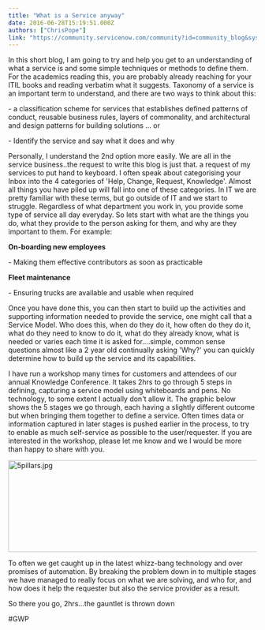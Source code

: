 ```yaml
---
title: "What is a Service anyway"
date: 2016-06-28T15:19:51.000Z
authors: ["ChrisPope"]
link: "https://community.servicenow.com/community?id=community_blog&sys_id=ad4d2229dbd0dbc01dcaf3231f961911"
---
```

<p>In this short blog, I am going to try and help you get to an understanding of what a service is and some simple techniques or methods to define them. For the academics reading this, you are probably already reaching for your ITIL books and reading verbatim what it suggests. Taxonomy of a service is an important term to understand, and there are two ways to think about this:</p><p></p><p>- a classification scheme for services that establishes defined patterns of conduct, reusable business rules, layers of commonality, and architectural and design patterns for building solutions … or</p><p>- Identify the service and say what it does and why</p><p></p><p>Personally, I understand the 2nd option more easily. We are all in the service business..the request to write this blog is just that. a request of my services to put hand to keyboard. I often speak about categorising your Inbox into the 4 categories of 'Help, Change, Request, Knowledge'. Almost all things you have piled up will fall into one of these categories. In IT we are pretty familiar with these terms, but go outside of IT and we start to struggle. Regardless of what department you work in, you provide some type of service all day everyday. So lets start with what are the things you do, what they provide to the person asking for them, and why are they important to them. For example:</p><p></p><p><strong>On-boarding new employees</strong></p><p>- Making them effective contributors as soon as practicable</p><p><strong>Fleet maintenance</strong></p><p>- Ensuring trucks are available and usable when required</p><p></p><p>Once you have done this, you can then start to build up the activities and supporting information needed to provide the service, one might call that a Service Model. Who does this, when do they do it, how often do they do it, what do they need to know to do it, what do they already know, what is needed or varies each time it is asked for….simple, common sense questions almost like a 2 year old continually asking 'Why?' you can quickly determine how to build up the service and its capabilities.</p><p></p><p>I have run a workshop many times for customers and attendees of our annual Knowledge Conference. It takes 2hrs to go through 5 steps in defining, capturing a service model using whiteboards and pens. No technology, to some extent I actually don't allow it. The graphic below shows the 5 stages we go through, each having a slightly different outcome but when bringing them together to define a service. Often times data or information captured in later stages is pushed earlier in the process, to try to enable as much self-service as possible to the user/requester. If you are interested in the workshop, please let me know and we I would be more than happy to share with you.</p><p></p><p><img  alt="5pillars.jpg" class="image-1 jive-image" src="0c7767b9dbd41fc03eb27a9e0f96198c.iix" style="width: 620px; height: 186px; display: block; margin-left: auto; margin-right: auto;"/></p><p>To often we get caught up in the latest whizz-bang technology and over promises of automation. By breaking the problem down in to multiple stages we have managed to really focus on what we are solving, and who for, and how does it help the requester but also the service provider as a result.</p><p></p><p>So there you go, 2hrs…the gauntlet is thrown down</p><p></p><p>#GWP</p>